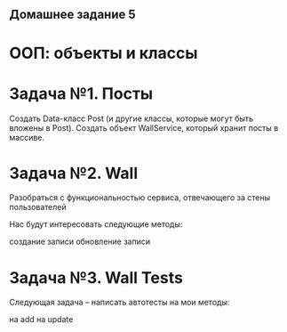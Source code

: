 ## Домашнее задание 5

# ООП: объекты и классы

# Задача №1. Посты

Создать Data-класс Post (и другие классы, которые могут быть вложены в Post).
Создать объект WallService, который хранит посты в массиве.

# Задача №2. Wall

Разобраться с функциональностью сервиса, отвечающего за стены пользователей

Нас будут интересовать следующие методы:

создание записи
обновление записи

# Задача №3. Wall Tests

Следующая задача – написать автотесты на мои методы:

на add
на update